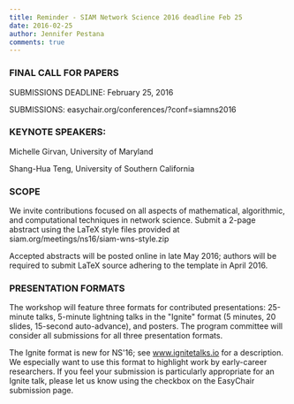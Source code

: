 ```yaml
---
title: Reminder - SIAM Network Science 2016 deadline Feb 25
date: 2016-02-25
author: Jennifer Pestana
comments: true
---
```


### FINAL CALL FOR PAPERS


SUBMISSIONS DEADLINE: February 25, 2016

SUBMISSIONS: easychair.org/conferences/?conf=siamns2016

### KEYNOTE SPEAKERS:

Michelle Girvan, University of Maryland

Shang-Hua Teng, University of Southern California

### SCOPE

We invite contributions focused on all aspects of mathematical,
algorithmic, and computational techniques in network science.  Submit a
2-page abstract using the LaTeX style files provided at
siam.org/meetings/ns16/siam-wns-style.zip

Accepted abstracts will be posted online in late May 2016; authors will be
required to submit LaTeX source adhering to the template in April 2016.


### PRESENTATION FORMATS

The workshop will feature three formats for contributed presentations:
25-minute talks, 5-minute lightning talks in the "Ignite" format (5
minutes, 20 slides, 15-second auto-advance), and posters.  The program
committee will consider all submissions for all three presentation formats.

The Ignite format is new for NS'16; see www.ignitetalks.io for a
description.  We especially want to use this format to highlight work by
early-career researchers.  If you feel your submission is particularly
appropriate for an Ignite talk, please let us know using the checkbox on
the EasyChair submission page.